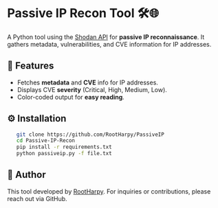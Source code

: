 # Passive IP Recon Tool 🛠️🌐

A Python tool using the [Shodan API](https://developer.shodan.io/) for **passive IP reconnaissance**. It gathers metadata, vulnerabilities, and CVE information for IP addresses.

## 🚀 Features
- Fetches **metadata** and **CVE** info for IP addresses.
- Displays CVE **severity** (Critical, High, Medium, Low).
- Color-coded output for **easy reading**.

## ⚙️ Installation


```bash
   git clone https://github.com/RootHarpy/PassiveIP
   cd Passive-IP-Recon
   pip install -r requirements.txt
   python passiveip.py -f file.txt
```











## 👤 Author

This tool developed by [RootHarpy](https://github.com/rootharpy). For inquiries or contributions, please reach out via GitHub.
